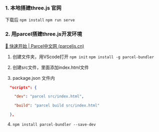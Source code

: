 ### 1. 本地搭建three.js 官网

下载后
`npm install`
`npm run serve`

### 2. 用parcel搭建three.js开发环境

[🚀 快速开始 | Parcel中文网 (parceljs.cn)](https://www.parceljs.cn/getting_started.html)

1. 创建文件夹，用VScode打开
	`npm init`
	`npm install -g parcel-bundler`

2. 创建src文件，里面添加index.html文件

3. package.json 文件内
```json
  "scripts": {

    "dev": "parcel src/index.html",

    "build": "parcel build src/index.html"

  },
```

4. `npm install parcel-bundler --save-dev`